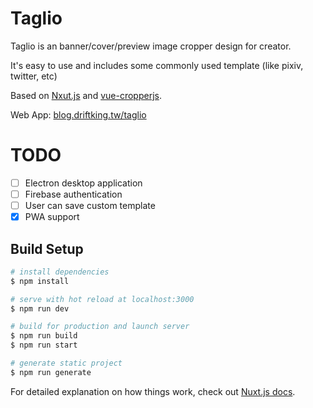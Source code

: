 # Taglio

Taglio is an banner/cover/preview image cropper design for creator.

It's easy to use and includes some commonly used template (like pixiv, twitter, etc)

Based on [Nxut.js](https://nuxtjs.org/) and [vue-cropperjs](https://github.com/Agontuk/vue-cropperjs).

Web App: [blog.driftking.tw/taglio](https://blog.driftking.tw/taglio)

# TODO

- [ ] Electron desktop application
- [ ] Firebase authentication
- [ ] User can save custom template
- [x] PWA support

## Build Setup

```bash
# install dependencies
$ npm install

# serve with hot reload at localhost:3000
$ npm run dev

# build for production and launch server
$ npm run build
$ npm run start

# generate static project
$ npm run generate
```

For detailed explanation on how things work, check out [Nuxt.js docs](https://nuxtjs.org).
